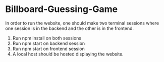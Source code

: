 # Billboard-Guessing-Game

In order to run the website, one should make two terminal sessions where one session is in the backend and the other is in the frontend. 

1. Run npm install on both sessions
2. Run npm start on backend session
3. Run npm start on frontend session
4. A local host should be hosted displaying the website.
